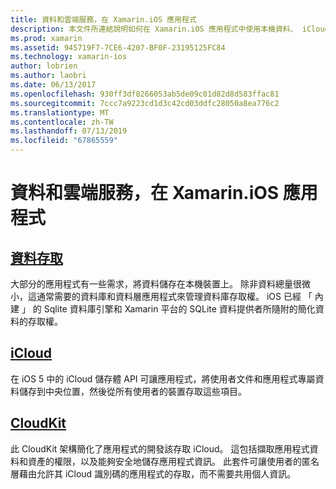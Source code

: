 ```yaml
---
title: 資料和雲端服務，在 Xamarin.iOS 應用程式
description: 本文件所連結說明如何在 Xamarin.iOS 應用程式中使用本機資料、 iCloud、 和 CloudKit 的指南。
ms.prod: xamarin
ms.assetid: 945719F7-7CE6-4207-BF0F-23195125FC84
ms.technology: xamarin-ios
author: lobrien
ms.author: laobri
ms.date: 06/13/2017
ms.openlocfilehash: 930ff3df8266053ab5de09c01d82d8d583ffac81
ms.sourcegitcommit: 7ccc7a9223cd1d3c42cd03ddfc28050a8ea776c2
ms.translationtype: MT
ms.contentlocale: zh-TW
ms.lasthandoff: 07/13/2019
ms.locfileid: "67865559"
---
```

# <a name="data-and-cloud-services-in-xamarinios-apps"></a>資料和雲端服務，在 Xamarin.iOS 應用程式

## <a name="data-accessiosdata-clouddataindexmd"></a>[資料存取](~/ios/data-cloud/data/index.md)

大部分的應用程式有一些需求，將資料儲存在本機裝置上。 除非資料總量很微小，這通常需要的資料庫和資料層應用程式來管理資料庫存取權。 iOS 已經 「 內建 」 的 Sqlite 資料庫引擎和 Xamarin 平台的 SQLite 資料提供者所隨附的簡化資料的存取權。

## <a name="icloudiosdata-cloudintroduction-to-icloudmd"></a>[iCloud](~/ios/data-cloud/introduction-to-icloud.md)

在 iOS 5 中的 iCloud 儲存體 API 可讓應用程式，將使用者文件和應用程式專屬資料儲存到中央位置，然後從所有使用者的裝置存取這些項目。

## <a name="cloudkitiosdata-cloudintro-to-cloudkitmd"></a>[CloudKit](~/ios/data-cloud/intro-to-cloudkit.md)

此 CloudKit 架構簡化了應用程式的開發該存取 iCloud。 這包括擷取應用程式資料和資產的權限，以及能夠安全地儲存應用程式資訊。 此套件可讓使用者的匿名層藉由允許其 iCloud 識別碼的應用程式的存取，而不需要共用個人資訊。
